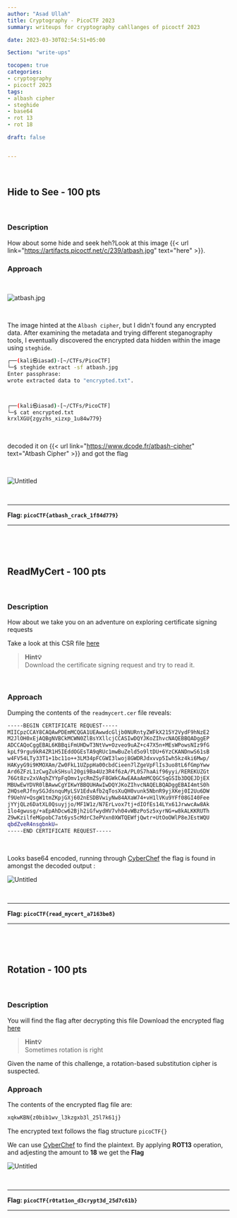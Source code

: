 ```yaml
---
author: "Asad Ullah"
title: Cryptography - PicoCTF 2023
summary: writeups for cryptography cahllanges of picoctf 2023

date: 2023-03-30T02:54:51+05:00

Section: "write-ups"

tocopen: true
categories: 
- cryptography
- picoctf 2023
tags:
- albash cipher
- steghide
- base64
- rot 13
- rot 18

draft: false


---
```


&nbsp;

## **Hide to See - 100 pts**

&nbsp;

### Description

How about some hide and seek heh?Look at this image {{< url link="https://artifacts.picoctf.net/c/239/atbash.jpg" text="here" >}}.

### Approach

&nbsp;

![atbash.jpg](/write-ups/picoctf/2023/cryptography/hidetosee-1.webp#center)

&nbsp;


The image hinted at the `Albash cipher`, but I didn't found any encrypted data. After examining the metadata and trying different steganography tools, I eventually discovered the encrypted data hidden within the image using `steghide`.

```bash
┌──(kali㉿iasad)-[~/CTFs/PicoCTF]
└─$ steghide extract -sf atbash.jpg 
Enter passphrase: 
wrote extracted data to "encrypted.txt".



┌──(kali㉿iasad)-[~/CTFs/PicoCTF]
└─$ cat encrypted.txt 
krxlXGU{zgyzhs_xizxp_1u84w779}
```

&nbsp;

decoded it on {{< url link="https://www.dcode.fr/atbash-cipher" text="Atbash Cipher" >}} and got the flag

&nbsp;

![Untitled](/write-ups/picoctf/2023/cryptography/hidetosee-2.webp#center)

&nbsp;


---

**Flag: `picoCTF{atbash_crack_1f84d779}`**

---

&nbsp;

&nbsp;

## **ReadMyCert - 100 pts**

&nbsp;

### Description

How about we take you on an adventure on exploring certificate signing requests

Take a look at this CSR file [here](https://artifacts.picoctf.net/c/420/readmycert.csr)

> **Hint💡**   
> Download the certificate signing request and try to read it.

&nbsp;

### Approach

Dumping the contents of the `readmycert.cer` file reveals:

```bash
-----BEGIN CERTIFICATE REQUEST-----
MIICpzCCAY8CAQAwPDEmMCQGA1UEAwwdcGljb0NURntyZWFkX215Y2VydF9hNzE2
M2JlOH0xEjAQBgNVBCkMCWN0ZlBsYXllcjCCASIwDQYJKoZIhvcNAQEBBQADggEP
ADCCAQoCggEBAL6KBBqiFmUHDwT3NtVw+Ozveo9uAZ+c47X5n+MEsWPowsNIz9fG
kpLf9rgu9kR4ZR1H5IEddOGEsTA9qRUc1mwBuZeld5o9ltDU+6YzCKANDnwS61sB
w4FV54LTy33T1+1bc11o++3LM34pFCGWI3lwoj8GWDRJdxvvp5Iwh5kz4ki6Mwp/
HAKyyG9i9KMOXAm/Zw0FkL1UZppHa00cbdCieen7lZgeVpFlIs3uo8tL6fGmpYww
Ard6ZFzL1zCwgZukSHsul20gi9Ba4Uz3R4f6zA/PL0S7haAif96yyi/REREKUZGt
76Gt8zv2xVAqhZYYpFqOmv1ycRmZSyF8GWkCAwEAAaAmMCQGCSqGSIb3DQEJDjEX
MBUwEwYDVR0lBAwwCgYIKwYBBQUHAwIwDQYJKoZIhvcNAQELBQADggEBAI4mtS0h
2HQseRJfnySGJdsnquMyLSV1EdvAfb2qTosXuQH0vunk5NbnR9yjXKej0I2Uu6DW
f9UehV+QsgW1tmZKpjGXj602nESDBVwiyNw84AXaW74+vH1lVKu9YFf08GI40Fee
jYYjQLz6DatXL0Qsuyjjo/MF1W1z/N7ErLvox7tj+dIOfEs14LYx61JrwwcAw8Ak
1lo4gwusg/+aEpAhDcw62Bjh2iGfwydHV7vh04vWBzPoSz5xyrNG+w8kALKKRUTh
Z9wKzilfeMGpobC7at6ys5cMdrC3ePVxn0XWTQEWfjQwtr+UtOoOWlP8eJEstWQU
qbdZveR4nsgbnkU=
-----END CERTIFICATE REQUEST-----
```

&nbsp;

Looks base64 encoded, running through [CyberChef](https://gchq.github.io/CyberChef/) the flag is found in amongst the decoded output :


![Untitled](/write-ups/picoctf/2023/cryptography/base64-readmycert.webp)

&nbsp;

---

**Flag: `picoCTF{read_mycert_a7163be8}`**

---


&nbsp;

&nbsp;

## **Rotation - 100 pts**

&nbsp;

### Description

You will find the flag after decrypting this file Download the encrypted flag [here](https://artifacts.picoctf.net/c/388/encrypted.txt)

> **Hint💡**  
> Sometimes rotation is right

Given the name of this challenge, a rotation-based substitution cipher is suspected.

### Approach

The contents of the encrypted flag file are:

```bash
xqkwKBN{z0bib1wv_l3kzgxb3l_25l7k61j}
```

The encrypted text follows the flag structure `picoCTF{}` 

We can use [CyberChef](https://gchq.github.io/CyberChef/) to find the plaintext. By applying **ROT13** operation, and adjesting the amount to **18** we get the **Flag**

![Untitled](/write-ups/picoctf/2023/cryptography/rot18-rotation.webp)

&nbsp;

---

**Flag: `picoCTF{r0tat1on_d3crypt3d_25d7c61b}`**

---


&nbsp;

&nbsp;

